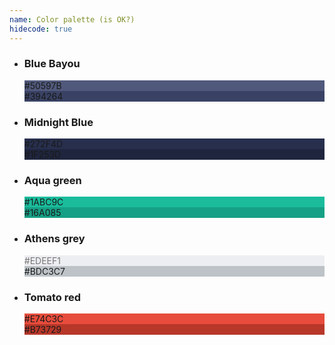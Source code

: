 ```yaml
---
name: Color palette (is OK?)
hidecode: true
---
```

<ul class="palette">
  <li>
    <h3>Blue Bayou</h3>
    <div style="background-color: #50597B;" class="color"><span>#50597B</span></div>
    <div style="background-color: #394264;" class="color"><span>#394264</span></div>
  </li>
  <li>
    <h3>Midnight Blue</h3>
    <div style="background-color: #272F4D;" class="color"><span>#272F4D</span></div>
    <div style="background-color: #1F253D;" class="color"><span>#1F253D</span></div>
  </li>
  <li>
    <h3>Aqua green</h3>
    <div style="background-color: #1ABC9C;" class="color"><span>#1ABC9C</span></div>
    <div style="background-color: #16A085;" class="color"><span>#16A085</span></div>
  </li>
  <li>
    <h3>Athens grey</h3>
    <div style="background-color: #EDEEF1; color: #777;" class="color"><span>#EDEEF1</span></div>
    <div style="background-color: #BDC3C7;" class="color"><span>#BDC3C7</span></div>
  </li>
  <li>
    <h3>Tomato red</h3>
    <div style="background-color: #E74C3C;" class="color"><span>#E74C3C</span></div>
    <div style="background-color: #B73729;" class="color"><span>#B73729</span></div>
  </li>
</ul>